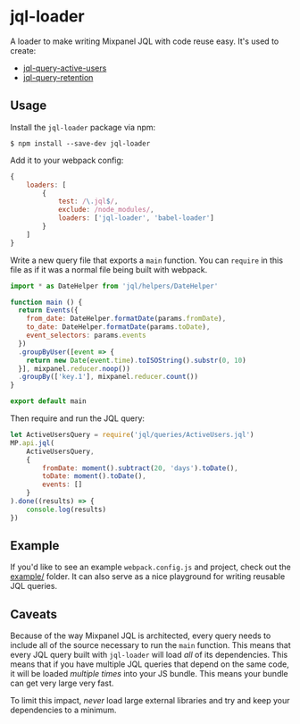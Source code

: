 # jql-loader

A loader to make writing Mixpanel JQL with code reuse easy. It's used to create:

* [jql-query-active-users](https://github.com/clef/jql-query-active-users)
* [jql-query-retention](https://github.com/clef/jql-query-retention)

## Usage

Install the `jql-loader` package via npm:

```shell
$ npm install --save-dev jql-loader
```

Add it to your webpack config:

```javascript
{
    loaders: [
        {
            test: /\.jql$/,
            exclude: /node_modules/,
            loaders: ['jql-loader', 'babel-loader']
        }
    ]
}
```

Write a new query file that exports a `main` function. You can `require` in this file as if it was a normal file being built with webpack.

```javascript
import * as DateHelper from 'jql/helpers/DateHelper'

function main () {
  return Events({
    from_date: DateHelper.formatDate(params.fromDate),
    to_date: DateHelper.formatDate(params.toDate),
    event_selectors: params.events
  })
  .groupByUser([event => {
    return new Date(event.time).toISOString().substr(0, 10)
  }], mixpanel.reducer.noop())
  .groupBy(['key.1'], mixpanel.reducer.count())
}

export default main
```

Then require and run the JQL query:

```javascript
let ActiveUsersQuery = require('jql/queries/ActiveUsers.jql')
MP.api.jql(
    ActiveUsersQuery,
    {
        fromDate: moment().subtract(20, 'days').toDate(),
        toDate: moment().toDate(),
        events: []
    }
).done((results) => {
    console.log(results)
})
```

## Example

If you'd like to see an example `webpack.config.js` and project, check out the [example/](example/) folder. It can also serve as a nice playground for writing reusable JQL queries.

## Caveats

Because of the way Mixpanel JQL is architected, every query needs to include all of the source necessary to run the `main` function. This means that every JQL query built with `jql-loader` will load _all_ of its dependencies. This means that if you have multiple JQL queries that depend on the same code, it will be loaded _multiple times_ into your JS bundle. This means your bundle can get very large very fast.

To limit this impact, *never* load large external libraries and try and keep your dependencies to a minimum.
